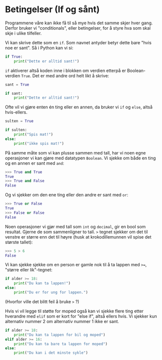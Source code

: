 # Betingelser (If og sånt)

Programmene våre kan ikke få til så mye hvis det samme skjer hver gang. Derfor bruker vi "conditionals", eller betingelser, for å styre hva som skal skje i ulike tilfeller.

Vi kan skrive dette som en `if`. Som navnet antyder betyr dette bare "hvis noe er sant". Så i Python kan vi si:

```python
if True:
    print("Dette er alltid sant!")
```

`if` aktiverer altså koden inne i blokken om verdien etterpå er Boolean-verdien `True`. Det er med andre ord helt likt å skrive:
```python
sant = True

if sant:
    print("Dette er alltid sant!")
```


Ofte vil vi gjøre enten én ting eller en annen, da bruker vi `if` og `else`, altså hvis-ellers.

```python
sulten = True

if sulten:
    print("Spis mat!")
else:
    print("ikke spis mat!")
```

På samme måte som vi kan plusse sammen med tall, har vi noen egne operasjoner vi kan gjøre med datatypen `Boolean`. Vi sjekke om både en ting og en annen er sant med `and`:
```python
>>> True and True
True
>>> True and False
False
```
Og vi sjekker om den ene ting eller den andre er sant med `or`:
```python
>>> True or False
True
>>> False or False
False
```

Noen operasjoner vi gjør med tall som `int` og `decimal`, gir en bool som resultat. Gjerne de som sammenligner to tall. `>` tegnet sjekker om det til venstre er større enn det til høyre (husk at krokodillemunnen vil spise det største tallet):

```python
>>> 5 > 6
False
```

Vi kan sjekke sjekke om en person er gamle nok til å ta lappen med `>=`, "større eller lik"-tegnet:

```python
if alder >= 18:
    print("Du kan ta lappen!")
else:
    print("Du er for ung for lappen.")
```

(Hvorfor ville det blitt feil å bruke `>` ?)

Hvis vi vil legge til støtte for moped også kan vi sjekke flere ting etter hverandre med `elif` som er kort for "else if", altså ellers hvis. Vi sjekker kun alternativ nummer 2 om alternativ nummer 1 ikke er sant.

```python
if alder >= 18: 
    print("Du kan ta lappen for bil og moped")
elif alder >= 16:
    print("Du kan ta bare ta lappen for moped")
else:
    print("Du kan i det minste sykle")
```
